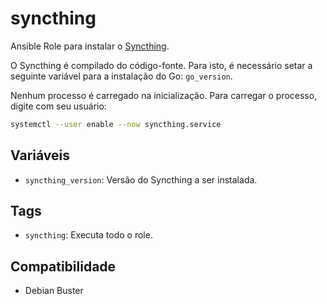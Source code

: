 # syncthing

Ansible Role para instalar o [Syncthing](https://syncthing.net/).

O Syncthing é compilado do código-fonte. Para isto, é necessário setar a seguinte variável
para a instalação do Go: `go_version`.

Nenhum processo é carregado na inicialização. Para carregar o processo, digite com seu
usuário:

```bash
systemctl --user enable --now syncthing.service
```

## Variáveis

- `syncthing_version`: Versão do Syncthing a ser instalada.

## Tags

- `syncthing`: Executa todo o role.

## Compatibilidade

- Debian Buster
